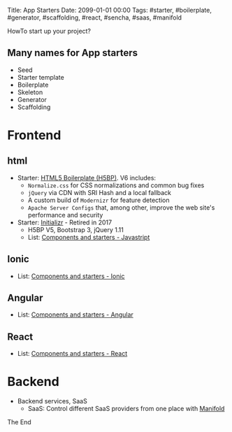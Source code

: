 Title: App Starters
Date: 2099-01-01 00:00
Tags: #starter, #boilerplate, #generator, #scaffolding, #react, #sencha, #saas, #manifold

HowTo start up your project?

## Many names for App starters

* Seed
* Starter template
* Boilerplate
* Skeleton
* Generator
* Scaffolding

# Frontend

## html

* Starter: [HTML5 Boilerplate (H5BP)](https://html5boilerplate.com/). V6 includes:
  * `Normalize.css` for CSS normalizations and common bug fixes
  * `jQuery` via CDN with SRI Hash and a local fallback
  * A custom build of `Modernizr` for feature detection
  * `Apache Server Configs` that, among other, improve the web site's performance and security
* Starter: [Initializr](http://www.initializr.com/) - Retired in 2017
  * H5BP V5, Bootstrap 3, jQuery 1.11
  * List: [Components and starters - Javastript](https://github.com/rasor/rasor.github.io/blob/pelican/content/2018/ComponentsAndStarters-Js.md)

## Ionic

  * List: [Components and starters - Ionic](https://github.com/rasor/rasor.github.io/blob/pelican/content/2018/ComponentsAndStarters-Ionic.md)

## Angular

  * List: [Components and starters - Angular](https://github.com/rasor/rasor.github.io/blob/pelican/content/2018/ComponentsAndStarters-Angular.md)

## React

  * List: [Components and starters - React](https://github.com/rasor/rasor.github.io/blob/pelican/content/2018/ComponentsAndStarters-React.md)

# Backend

* Backend services, SaaS
  * SaaS: Control different SaaS providers from one place with [Manifold](https://www.reactriot.com/blog/manifold-blog-post)

The End